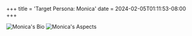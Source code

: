 +++
title = 'Target Persona: Monica'
date = 2024-02-05T01:11:53-08:00
+++

![Monica's Bio](/restauwants/images/personas/monica/bio.png)
![Monica's Aspects](/restauwants/images/personas/monica/aspects.png)
